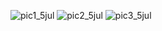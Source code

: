 ![pic1_5jul](https://github.com/Avipsa-Biswal/AndroidStudioInternship/assets/130790574/a6811705-a830-4c2d-ab11-72d527fefdf9)
![pic2_5jul](https://github.com/Avipsa-Biswal/AndroidStudioInternship/assets/130790574/d6d89cf1-3e0c-42bd-a696-117266d08bea)
![pic3_5jul](https://github.com/Avipsa-Biswal/AndroidStudioInternship/assets/130790574/c6081866-5099-4939-9f3f-7c8482f608c0)
